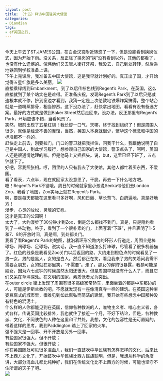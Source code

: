 ```yaml
---
layout: post
title: （十五）拜访中国驻英大使馆
categories:
- Diandian
tags:
- ef英国之行, 
---
```

<br />今天上午去了ST.JAMES公园，在白金汉宫附近转悠了一下，但是没能看到换岗仪式，因为开始下雨。没关系，反正除了换岗的“换”没有看到以外，其他的都看了，也没有什么遗憾的。倪伟他们又去唐人街打牙祭，我没去，自己到处转转，然后乘地铁回到学校准备上课。
<br />下午上完课后，我准备去中国大使馆，这是我早就计划好的。真正出了国，才开始觉得五星红旗是多么美丽。
<img src="http://m2.img.srcdd.com/farm4/d/2012/0627/10/9E4FDD6C748669A1C10EC12C01FCCF7E_B500_900_498_428.PNG" />
<br />直接乘绿线到Embankment，到了以后传棕色线到Regent’s Park，在英国，这么直接就到了某个站实在是难得。正准备庆祝，发现Regent’s Park到了以后只是减速根本就不停，挤到窗边才看到，我猜一定是上次伦敦地铁爆炸案搞得，整个站台就是一道粉蒸排骨，相当惨烈。这下没办法了，赶快拿出地图，看看有没有备选方案。最好的方式就是做到Baker Street然后走回来，没办法，反正那里有Regent’s Park，环境应该不错，当看风景了。
<br />突然，眼前出现了五星红旗！我长舒一口气，天哪，终于找到组织了！但是周围人很少，就像是经营不善的餐馆，当然，英国人本身就很少，繁华这个概念和中国的标准都不一样的。
<br />赶快走上前去，刚要拉门，门口的警卫就把我拦住，问我干什么，我跟他说明了自己是中国人，到此学习履行，想参观自己国家的大使馆，警卫点头了，呵呵，英国人还是很通情达理的嘛。但是他马上又摇摇头。说，but，这里已经下班了，五点钟就下了。
<br />好吧，容我照张相。哼，团里的人只有我去了大使馆，其他人都忙着买东西，不爱国。
<br />看了看表，六点半，现在就回家太没意思了，干脆，再去一下什么地方吧。
<br />嗯！Regent’s Park不错哦，周日的时候就家里小孩说Senka带他们去London Zoo，我看了地图，Zoo实际上就在Regent’s Park。
<br />啊，要是每天都能在这里看书多好啊，风和日丽、草长莺飞、白鸽遍地，真是好地方！
<br />漫步，心灵的放松，灵魂的安慰。
<br />这才是真正的公园啊！
<br />太大了，大约漫步了30分钟才到Zoo，倒是怎么都找不到门，真是，只是隐约看到了一些动物。终于，看到了一个很朴素的门，上面写着“下班”，并且表明了1-5和7、8的开放时间，真是啊，到处都关门。
<br />我看了看Regent’s Park的地图，就沿着环形公路内的环形人行道走，周围全是棒球场、网球场、足球场，说实话，我一直不知道怎么打棒球，尽管看了很多机器猫了。红色的线条是我看见Zoo关门以后返回的路。大约走到橙色点的时候看见了一男一女，男的是黑人，女的是白人，然后都正在笑，看见我来了男的笑着问我需不需要女朋友，女的就在那里笑，“不需要”。走了。那女的穿的很暴露，我猜可能是妓女，因为六七点钟的时候虽然太阳还很大，但是周围早就没有什么人了，而且它们又呆在草坪深处。在文明的国家，素质低者尤为突出。
<br />在outer circle 街上发现了周围有很多高级家常轿车，里面坐着的都是中东那边的人，可能是伊斯兰教的吧，不愿就发现有一座像清真寺一样的建筑。在英国这种麻婆豆腐式的城市里，很难见到如此恢弘而简洁的建筑，我开始有些想念中国那种没有特色的混泥土。
<br />什么样的人你都能见到在英国，信仰各种教派的人，唯物主义者、唯心主义者，各式各样，传说英国比较排外，我也就住了接近一个月，不好下结论，但是，各种教派、文化，不同肤色的人种在这里和平共处，我想，文化的包容性是无可置疑的。带着这样的思考，我到Paddington 踏上了回家的火车。
<br />强不强大是一回事、开不开放是另外一回事。
<br />有些国家很强大，但不开放；
<br />有些国家不强大，但很开放；
<br />你在英国随处可见很多混血儿，我们一直鼓吹中华民族有怎样怎样的文化，后来比不上西方文化了，开始鼓吹中华民族比西方民族聪明，但是，我想从科学的角度讲，大部分混血儿都比纯种好，我们在传统文化比不上西方的时候，可能也坚守不住所谓的天子了吧。
<br />
<img src="http://m1.img.srcdd.com/farm4/d/2012/0627/10/EDD28590736F5E0294CD97D81EED5963_B500_900_389_533.PNG" />